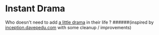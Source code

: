 # Instant Drama

Who doesn't need   to add [a little drama](http://acombes.github.io/InstantDrama) in their life ?
######(inspired by [inception.davepedu.com](http://inception.davepedu.com/noflash.php) with some cleanup / improvements)